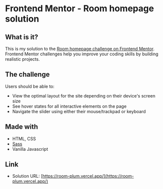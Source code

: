 # Frontend Mentor - Room homepage solution

## What is it?

This is my solution to the [Room homepage challenge on Frontend Mentor](https://www.frontendmentor.io/challenges/room-homepage-BtdBY_ENq). Frontend Mentor challenges help you improve your coding skills by building realistic projects. 


## The challenge

Users should be able to:

- View the optimal layout for the site depending on their device's screen size
- See hover states for all interactive elements on the page
- Navigate the slider using either their mouse/trackpad or keyboard

## Made with

- HTML, CSS 
- [Sass](https://sass-lang.com/)
- Vanilla Javascript

## Link 

- Solution URL: [https://room-plum.vercel.app/](https://room-plum.vercel.app/)



